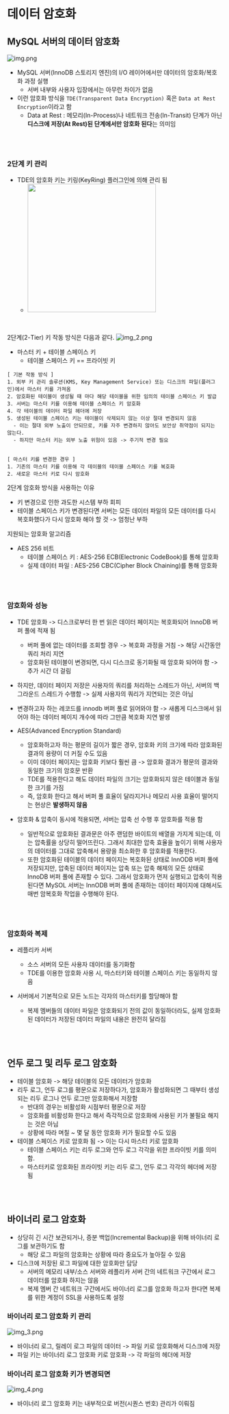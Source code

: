 # 데이터 암호화 
## MySQL 서버의 데이터 암호화 
![img.png](img.png)
- MySQL 서버(InnoDB 스토리지 엔진)의 I/O 레이어에서만 데이터의 암호화/복호화 과정 실행 
  - 서버 내부와 사용자 입장에서는 아무런 차이가 없음 
- 이런 암호화 방식을 `TDE(Transparent Data Encryption)` 혹은 `Data at Rest Encryption`이라고 함
  - Data at Rest : 메모리(In-Process)나 네트워크 전송(In-Transit) 단계가 아닌 **디스크에 저장(At Rest)된 단계에서만 암호화 된다**는 의미임

<br/><br/>

### 2단계 키 관리 
- TDE의 암호화 키는 키링(KeyRing) 플러그인에 의해 관리 됨 
  - <img src="img_1.png" width="300"></img>

<br>

2단계(2-Tier) 키 작동 방식은 다음과 같다.
![img_2.png](img_2.png) 
- 마스터 키 + 테이블 스페이스 키 
  - 테이블 스페이스 키 == 프라이빗 키 
```text
[ 기본 작동 방식 ]
1. 외부 키 관리 솔루션(KMS, Key Management Service) 또는 디스크의 파일(플러그인)에서 마스터 키를 가져옴 
2. 암호화된 테이블이 생성될 때 마다 해당 테이블을 위한 임의의 테이블 스페이스 키 발급 
3. 서버는 마스터 키를 이용해 테이블 스페이스 키 암호화 
4. 각 테이블의 데이터 파일 헤더에 저장 
5. 생성된 테이블 스페이스 키는 테이블이 삭제되지 않는 이상 절대 변경되지 않음 
  - 이는 절대 외부 노출이 안되므로, 키를 자주 변경하지 않아도 보안상 취약점이 되지는 않는다.
  - 하지만 마스터 키는 외부 노출 위험이 있음 -> 주기적 변경 필요


[ 마스터 키를 변경한 경우 ]
1. 기존의 마스터 키를 이용해 각 테이블의 테이블 스페이스 키를 복호화 
2. 새로운 마스터 키로 다시 암호화   
```

2단계 암호화 방식을 사용하는 이유 
- 키 변경으로 인한 과도한 시스템 부하 회피 
- 테이블 스페이스 키가 변경된다면 서버는 모든 데이터 파일의 모든 데이터를 다시 복호화했다가 다시 암호화 해야 할 것 -> 엄청난 부하 


지원되는 암호화 알고리즘 
- AES 256 비트 
  - 테이블 스페이스 키 : AES-256 ECB(Electronic CodeBook)를 통해 암호화 
  - 실제 데이터 파일 : AES-256 CBC(Cipher Block Chaining)를 통해 암호화

</br></br>

### 암호화와 성능 
- TDE 암호화 -> 디스크로부터 한 번 읽은 데이터 페이지는 복호화되어 InnoDB 버퍼 풀에 적재 됨 
  - 버퍼 풀에 없는 데이터를 조회할 경우 -> 복호화 과정을 거침 -> 해당 시간동안 쿼리 처리 지연 
  - 암호화된 테이블이 변경되면, 다시 디스크로 동기화될 때 암호화 되어야 함 -> 추가 시간 더 걸림 


- 하지만, 데이터 페이지 저장은 사용자의 쿼리를 처리하는 스레드가 아닌, 서버의 백그라운드 스레드가 수행함 -> 실제 사용자의 쿼리가 지연되는 것은 아님
- 변경하고자 하는 레코드를 innodb 버퍼 풀로 읽어와야 함 -> 새롭게 디스크에서 읽어야 하는 데이터 페이지 개수에 따라 그만큼 복호화 지연 발생 


- AES(Advanced Encryption Standard) 
  - 암호화하고자 하는 평문의 길이가 짧은 경우, 암호화 키의 크기에 따라 암호화된 결과의 용량이 더 커질 수도 있음 
  - 이미 데이터 페이지는 암호화 키보다 훨씬 큼 -> 암호화 결과가 평문의 결과와 동일한 크기의 암호문 반환 
  - TDE를 적용한다고 해도 데이터 파일의 크기는 암호화되지 않은 테이블과 동일한 크기를 가짐 
  - 즉, 암호화 한다고 해서 버퍼 풀 효율이 달라지거나 메모리 사용 효율이 떨어지는 현상은 **발생하지 않음**


- 암호화 & 압축이 동시에 적용되면, 서버는 압축 선 수행 후 암호화를 적용 함 
  - 일반적으로 암호화된 결과문은 아주 랜덤한 바이트의 배열을 가지게 되는데, 이는 압축률을 상당히 떨어뜨린다. 그래서 최대한 압축 효율을 높이기 위해 사용자의 데이터를 그대로 압축해서 용량을 최소화한 후 암호화를 적용한다. 
  - 또한 암호화된 테이블의 데이터 페이지는 복호화된 상태로 InnODB 버퍼 풀에 저장되지만, 압축된 데이터 페이지는 압축 또는 압축 해제의 모든 상태로 InnoDB 버퍼 풀에 존재할 수 있다. 그래서 암호화가 먼저 실행되고 압축이 적용된다면 MySOL 서버는 InnODB 버퍼 풀에 존재하는 데이터 페이지에 대해서도 매번 암복호화 작업을 수행해야 된다.

</br></br>

### 암호화와 복제 
- 레플리카 서버
  - 소스 서버의 모든 사용자 데이터를 동기화함 
  - TDE를 이용한 암호화 사용 시, 마스터키와 테이블 스페이스 키는 동일하지 않음 


- 서버에서 기본적으로 모든 노드는 각자의 마스터키를 할당해야 함 
  - 복제 멤버들의 데이터 파일은 암호화되기 전의 값이 동일하더라도, 실제 암호화된 데이터가 저장된 데이터 파일의 내용은 완전히 달라짐 

</br></br>


## 언두 로그 및 리두 로그 암호화 
- 테이블 암호화 -> 해당 테이블의 모든 데이터가 암호화 
- 리두 로그, 언두 로그를 평문으로 저장하다가, 암호화가 활성화되면 그 때부터 생성되는 리두 로그나 언두 로그만 암호화해서 저장함 
  - 반대의 경우는 비활성화 시점부터 평문으로 저장 
  - 암호화를 비활성화 한다고 해서 즉각적으로 암호화에 사용된 키가 불필요 해지는 것은 아님
  - 상황에 따라 며칠 ~ 몇 달 동안 암호화 키가 필요할 수도 있음 
- 테이블 스페이스 키로 암호화 됨 -> 이는 다시 마스터 키로 암호화  
  - 테이블 스페이스 키는 리두 로그와 언두 로그 각각을 위한 프라이빗 키를 의미함.
  - 마스터키로 암호화된 프라이빗 키는 리두 로그, 언두 로그 각각의 헤더에 저장 됨


</br></br>

## 바이너리 로그 암호화 
- 상당히 긴 시간 보관되거나, 증분 백업(Incremental Backup)을 위해 바이너리 로그를 보관하기도 함 
  - 해당 로그 파일의 암호화는 상황에 따라 중요도가 높아질 수 있음 
- 디스크에 저장된 로그 파일에 대한 암호화만 담당 
  - 서버의 메모리 내부/소스 서버와 레플리카 서버 간의 네트워크 구간에서 로그 데이터를 암호화 하지는 않음  
  - 복제 멤버 간 네트워크 구간에서도 바이너리 로그를 암호화 하고자 한다면 복제를 위한 계정이 SSL을 사용하도록 설정 


### 바이너리 로그 암호화 키 관리 
![img_3.png](img_3.png)
- 바이너리 로그, 릴레이 로그 파일의 데이터 -> 파일 키로 암호화해서 디스크에 저장 
- 파일 키는 바이너리 로그 암호화 키로 암호화 -> 각 파일의 헤더에 저장 



### 바이너리 로그 암호화 키가 변경되면 
![img_4.png](img_4.png)
- 바이너리 로그 암호화 키는 내부적으로 버전(시퀀스 번호) 관리가 이뤄짐 